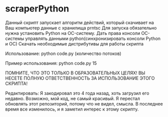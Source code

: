 # scraperPython
Данный скрипт запускает алгоритм действий, который скачивает на Ваш компьютер данные с хранилища prntsc
Для запуска обязательно нужна установить Python на OC-систему.
Дать права консоли OC-системы управлять данными python(синхронизировать консоли Python и OC)
Скачать необходимые дистрибутивы для работы скрипта 


Использование: python code.py (количество потоков)

Пример использования: python code.py 15

ПОМНИТЕ, ЧТО ЭТО ТОЛЬКО В ОБРАЗОВАТЕЛЬНЫХ ЦЕЛЯХ! ВЫ НЕСЕТЕ ПОЛНУЮ ОТВЕТСТВЕННОСТЬ ЗА ИСПОЛЬЗОВАНИЕ ЭТОГО СКРИПТА!

Редактировать: Я закодировал это 4 года назад, хоть загрузил его недавно. Возможно, мой код, не самый красивый. Я перестал обновлять этот репозиторий, потому что не видел, смысла. В последнее время все изменилось, и я заметил интерес к этому скрипту.
